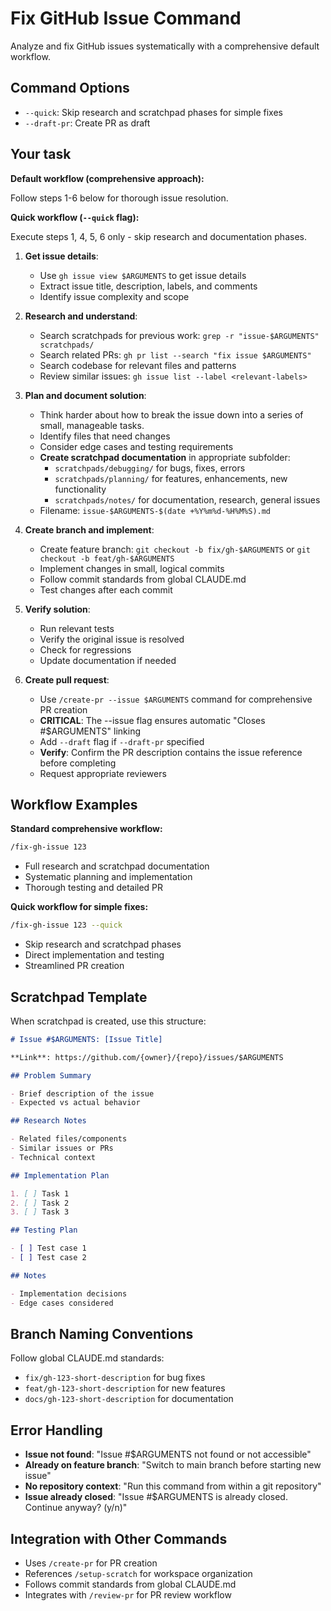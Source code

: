 # Fix GitHub Issue Command

Analyze and fix GitHub issues systematically with a comprehensive default workflow.

## Command Options

- `--quick`: Skip research and scratchpad phases for simple fixes
- `--draft-pr`: Create PR as draft

## Your task

**Default workflow (comprehensive approach):**

Follow steps 1-6 below for thorough issue resolution.

**Quick workflow (`--quick` flag):**

Execute steps 1, 4, 5, 6 only - skip research and documentation phases.

1. **Get issue details**:
   - Use `gh issue view $ARGUMENTS` to get issue details
   - Extract issue title, description, labels, and comments
   - Identify issue complexity and scope

2. **Research and understand**:
   - Search scratchpads for previous work: `grep -r "issue-$ARGUMENTS" scratchpads/`
   - Search related PRs: `gh pr list --search "fix issue $ARGUMENTS"`
   - Search codebase for relevant files and patterns
   - Review similar issues: `gh issue list --label <relevant-labels>`

3. **Plan and document solution**:
   - Think harder about how to break the issue down into a series of small, manageable tasks.
   - Identify files that need changes
   - Consider edge cases and testing requirements
   - **Create scratchpad documentation** in appropriate subfolder:
     - `scratchpads/debugging/` for bugs, fixes, errors
     - `scratchpads/planning/` for features, enhancements, new functionality
     - `scratchpads/notes/` for documentation, research, general issues
   - Filename: `issue-$ARGUMENTS-$(date +%Y%m%d-%H%M%S).md`

4. **Create branch and implement**:
   - Create feature branch: `git checkout -b fix/gh-$ARGUMENTS` or `git checkout -b feat/gh-$ARGUMENTS`
   - Implement changes in small, logical commits
   - Follow commit standards from global CLAUDE.md
   - Test changes after each commit

5. **Verify solution**:
   - Run relevant tests
   - Verify the original issue is resolved
   - Check for regressions
   - Update documentation if needed

6. **Create pull request**:
   - Use `/create-pr --issue $ARGUMENTS` command for comprehensive PR creation
   - **CRITICAL**: The --issue flag ensures automatic "Closes #$ARGUMENTS" linking
   - Add `--draft` flag if `--draft-pr` specified
   - **Verify**: Confirm the PR description contains the issue reference before completing
   - Request appropriate reviewers

## Workflow Examples

**Standard comprehensive workflow:**

```bash
/fix-gh-issue 123
```

- Full research and scratchpad documentation
- Systematic planning and implementation
- Thorough testing and detailed PR

**Quick workflow for simple fixes:**

```bash
/fix-gh-issue 123 --quick
```

- Skip research and scratchpad phases
- Direct implementation and testing
- Streamlined PR creation

## Scratchpad Template

When scratchpad is created, use this structure:

```markdown
# Issue #$ARGUMENTS: [Issue Title]

**Link**: https://github.com/{owner}/{repo}/issues/$ARGUMENTS

## Problem Summary

- Brief description of the issue
- Expected vs actual behavior

## Research Notes

- Related files/components
- Similar issues or PRs
- Technical context

## Implementation Plan

1. [ ] Task 1
2. [ ] Task 2
3. [ ] Task 3

## Testing Plan

- [ ] Test case 1
- [ ] Test case 2

## Notes

- Implementation decisions
- Edge cases considered
```

## Branch Naming Conventions

Follow global CLAUDE.md standards:

- `fix/gh-123-short-description` for bug fixes
- `feat/gh-123-short-description` for new features
- `docs/gh-123-short-description` for documentation

## Error Handling

- **Issue not found**: "Issue #$ARGUMENTS not found or not accessible"
- **Already on feature branch**: "Switch to main branch before starting new issue"
- **No repository context**: "Run this command from within a git repository"
- **Issue already closed**: "Issue #$ARGUMENTS is already closed. Continue anyway? (y/n)"

## Integration with Other Commands

- Uses `/create-pr` for PR creation
- References `/setup-scratch` for workspace organization
- Follows commit standards from global CLAUDE.md
- Integrates with `/review-pr` for PR review workflow
